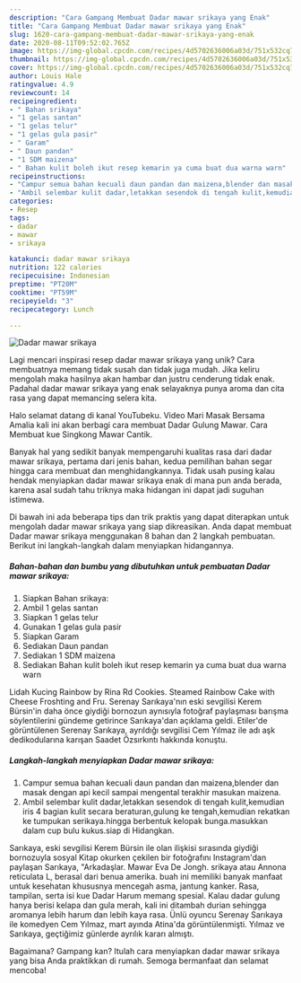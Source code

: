 ```yaml
---
description: "Cara Gampang Membuat Dadar mawar srikaya yang Enak"
title: "Cara Gampang Membuat Dadar mawar srikaya yang Enak"
slug: 1620-cara-gampang-membuat-dadar-mawar-srikaya-yang-enak
date: 2020-08-11T09:52:02.765Z
image: https://img-global.cpcdn.com/recipes/4d5702636006a03d/751x532cq70/dadar-mawar-srikaya-foto-resep-utama.jpg
thumbnail: https://img-global.cpcdn.com/recipes/4d5702636006a03d/751x532cq70/dadar-mawar-srikaya-foto-resep-utama.jpg
cover: https://img-global.cpcdn.com/recipes/4d5702636006a03d/751x532cq70/dadar-mawar-srikaya-foto-resep-utama.jpg
author: Louis Hale
ratingvalue: 4.9
reviewcount: 14
recipeingredient:
- " Bahan srikaya"
- "1 gelas santan"
- "1 gelas telur"
- "1 gelas gula pasir"
- " Garam"
- " Daun pandan"
- "1 SDM maizena"
- " Bahan kulit boleh ikut resep kemarin ya cuma buat dua warna warn"
recipeinstructions:
- "Campur semua bahan kecuali daun pandan dan maizena,blender dan masak dengan api kecil sampai mengental terakhir masukan maizena."
- "Ambil selembar kulit dadar,letakkan sesendok di tengah kulit,kemudian iris 4 bagian kulit secara beraturan,gulung ke tengah,kemudian rekatkan ke tumpukan serikaya.hingga berbentuk kelopak bunga.masukkan dalam cup bulu kukus.siap di Hidangkan."
categories:
- Resep
tags:
- dadar
- mawar
- srikaya

katakunci: dadar mawar srikaya 
nutrition: 122 calories
recipecuisine: Indonesian
preptime: "PT20M"
cooktime: "PT59M"
recipeyield: "3"
recipecategory: Lunch

---
```



![Dadar mawar srikaya](https://img-global.cpcdn.com/recipes/4d5702636006a03d/751x532cq70/dadar-mawar-srikaya-foto-resep-utama.jpg)

Lagi mencari inspirasi resep dadar mawar srikaya yang unik? Cara membuatnya memang tidak susah dan tidak juga mudah. Jika keliru mengolah maka hasilnya akan hambar dan justru cenderung tidak enak. Padahal dadar mawar srikaya yang enak selayaknya punya aroma dan cita rasa yang dapat memancing selera kita.

Halo selamat datang di kanal YouTubeku. Video Mari Masak Bersama Amalia kali ini akan berbagi cara membuat Dadar Gulung Mawar. Cara Membuat kue Singkong Mawar Cantik.

Banyak hal yang sedikit banyak mempengaruhi kualitas rasa dari dadar mawar srikaya, pertama dari jenis bahan, kedua pemilihan bahan segar hingga cara membuat dan menghidangkannya. Tidak usah pusing kalau hendak menyiapkan dadar mawar srikaya enak di mana pun anda berada, karena asal sudah tahu triknya maka hidangan ini dapat jadi suguhan istimewa.


Di bawah ini ada beberapa tips dan trik praktis yang dapat diterapkan untuk mengolah dadar mawar srikaya yang siap dikreasikan. Anda dapat membuat Dadar mawar srikaya menggunakan 8 bahan dan 2 langkah pembuatan. Berikut ini langkah-langkah dalam menyiapkan hidangannya.

<!--inarticleads1-->

##### Bahan-bahan dan bumbu yang dibutuhkan untuk pembuatan Dadar mawar srikaya:

1. Siapkan  Bahan srikaya:
1. Ambil 1 gelas santan
1. Siapkan 1 gelas telur
1. Gunakan 1 gelas gula pasir
1. Siapkan  Garam
1. Sediakan  Daun pandan
1. Sediakan 1 SDM maizena
1. Sediakan  Bahan kulit boleh ikut resep kemarin ya cuma buat dua warna warn


Lidah Kucing Rainbow by Rina Rd Cookies. Steamed Rainbow Cake with Cheese Froshting and Fru. Serenay Sarıkaya&#39;nın eski sevgilisi Kerem Bürsin&#39;in daha önce giydiği bornozun aynısıyla fotoğraf paylaşması barışma söylentilerini gündeme getirince Sarıkaya&#39;dan açıklama geldi. Etiler&#39;de görüntülenen Serenay Sarıkaya, ayrıldığı sevgilisi Cem Yılmaz ile adı aşk dedikodularına karışan Saadet Özsırkıntı hakkında konuştu. 

<!--inarticleads2-->

##### Langkah-langkah menyiapkan Dadar mawar srikaya:

1. Campur semua bahan kecuali daun pandan dan maizena,blender dan masak dengan api kecil sampai mengental terakhir masukan maizena.
1. Ambil selembar kulit dadar,letakkan sesendok di tengah kulit,kemudian iris 4 bagian kulit secara beraturan,gulung ke tengah,kemudian rekatkan ke tumpukan serikaya.hingga berbentuk kelopak bunga.masukkan dalam cup bulu kukus.siap di Hidangkan.


Sarıkaya, eski sevgilisi Kerem Bürsin ile olan ilişkisi sırasında giydiği bornozuyla sosyal Kitap okurken çekilen bir fotoğrafını Instagram&#39;dan paylaşan Sarıkaya, &#34;Arkadaşlar. Mawar Eva De Jongh. srikaya atau Annona reticulata L, berasal dari benua amerika. buah ini memiliki banyak manfaat untuk kesehatan khususnya mencegah asma, jantung kanker. Rasa, tampilan, serta isi kue Dadar Harum memang spesial. Kalau dadar gulung hanya berisi kelapa dan gula merah, kali ini ditambah durian sehingga aromanya lebih harum dan lebih kaya rasa. Ünlü oyuncu Serenay Sarıkaya ile komedyen Cem Yılmaz, mart ayında Atina&#39;da görüntülenmişti. Yılmaz ve Sarıkaya, geçtiğimiz günlerde ayrılık kararı almıştı. 

Bagaimana? Gampang kan? Itulah cara menyiapkan dadar mawar srikaya yang bisa Anda praktikkan di rumah. Semoga bermanfaat dan selamat mencoba!

